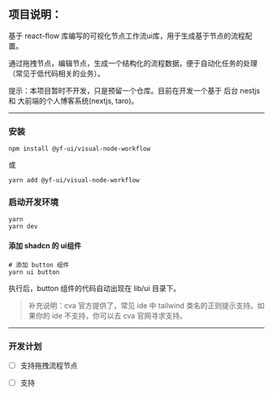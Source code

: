 ## 项目说明：
基于 react-flow 库编写的可视化节点工作流ui库，用于生成基于节点的流程配置。

通过拖拽节点，编辑节点，生成一个结构化的流程数据，便于自动化任务的处理（常见于低代码相关的业务）。

提示：本项目暂时不开发，只是预留一个仓库。目前在开发一个基于 后台 nestjs 和 大前端的个人博客系统(nextjs, taro)。

---

### 安装

```shell
npm install @yf-ui/visual-node-workflow
```

或

```shell
yarn add @yf-ui/visual-node-workflow
```

### 启动开发环境

```shell
yarn 
yarn dev
```

#### 添加 shadcn 的 ui组件

```shell
# 添加 button 组件
yarn ui button
```

执行后，button 组件的代码自动出现在 lib/ui 目录下。

> 补充说明：cva 官方提供了，常见 ide 中 tailwind 类名的正则提示支持。如果你的 ide 不支持，你可以去 cva 官网寻求支持。


---

### 开发计划

- [ ] 支持拖拽流程节点
- [ ] 支持



